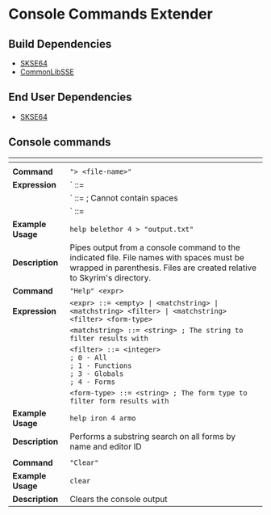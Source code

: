 # Console Commands Extender

## Build Dependencies
* [SKSE64](https://skse.silverlock.org/)
* [CommonLibSSE](https://github.com/Ryan-rsm-McKenzie/CommonLibSSE)

## End User Dependencies
* [SKSE64](https://skse.silverlock.org/)

## Console commands
<img width=120/> | <img width=120/>
--- | ---
<img width=120/> | <img width=120/>
**Command** | `"> <file-name>"`
**Expression** | `<file-name> ::= <string-no-space> | """ <string-with-space> """
<img width=120/> | `<string-no-space> ::= <string> ; Cannot contain spaces
<img width=120/> | `<string-with-space> ::= <string> | <string> " " <string-with-space> ; Can contain spaces`
**Example Usage** | `help belethor 4 > "output.txt"`
**Description** | Pipes output from a console command to the indicated file. File names with spaces must be wrapped in parenthesis. Files are created relative to Skyrim's directory.
**Command** | `"Help" <expr>`
**Expression** | `<expr> ::= <empty> \| <matchstring> \| <matchstring> <filter> \| <matchstring> <filter> <form-type>`
<img width=120/> | `<matchstring> ::= <string> ; The string to filter results with`
<img width=120/> | `<filter> ::= <integer>`<br>`; 0 - All`<br>`; 1 - Functions`<br>`; 3 - Globals`<br>`; 4 - Forms`
<img width=120/> | `<form-type> ::= <string> ; The form type to filter form results with`
**Example Usage** | `help iron 4 armo`
**Description** | Performs a substring search on all forms by name and editor ID
<img width=120/> | <img width=120/>
**Command** | `"Clear"`
**Example Usage** | `clear`
**Description** | Clears the console output
